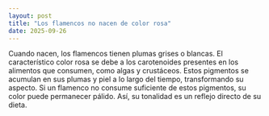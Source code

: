 ```yaml
---
layout: post
title: "Los flamencos no nacen de color rosa"
date: 2025-09-26
---
```

Cuando nacen, los flamencos tienen plumas grises o blancas. El característico color rosa se debe a los carotenoides presentes en los alimentos que consumen, como algas y crustáceos. Estos pigmentos se acumulan en sus plumas y piel a lo largo del tiempo, transformando su aspecto. Si un flamenco no consume suficiente de estos pigmentos, su color puede permanecer pálido. Así, su tonalidad es un reflejo directo de su dieta.
